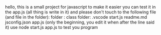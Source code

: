 hello, this is a small project for javascript to make it easier
you can test it in the app.js (all thing is write in it)
    and please don't touch to the following file (and file in the folder):
    folder : class
    folder: .vscode
    start.js
    readme.md
    jsconfig.json
    app.js (only the beginning, you edit it when after the line said it)
use node start.js app.js to test you program 